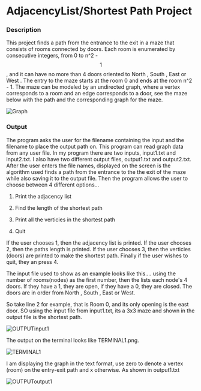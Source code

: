 # AdjacencyList/Shortest Path Project

### Description 

This project finds a path from the entrance to the exit in a maze that consists of rooms connected by doors. Each room is enumerated by consecutive integers, from 0 to n^2 - $$1$$, and it can have no more than 4 doors oriented to North , South , East  or West . The entry to the maze starts at the room 0 and ends at the room n^2 - 1. The maze can be modeled by an undirected graph, where a vertex corresponds to a room and an edge corresponds to a door, see the maze below with the path and the corresponding graph for the maze.

![Graph](/Users/averyzamzow/Desktop/AdjacencyList:ShorttestPath/Graph.png)

### Output

The program asks the user for the filename containing the input and the filename to place the output path on.  This program can read graph data from any user file. In my program there are two inputs, input1.txt and input2.txt. I also have two different output files, output1.txt and output2.txt. After the user enters the file names, displayed on the screen is the algorithm used finds a path from the entrance to the the exit of the maze while also saving it to the output file. Then the program allows the user to choose between 4 different options...

1) Print the adjacency list

2) Find the length of the shortest path

3) Print all the verticies in the shortest path

4) Quit

If the user chooses 1, then the adjacency list is printed. If the user chooses 2, then the paths length is printed. If the user chooses 3, then the verticies (doors) are printed to make the shortest path. Finally if the user wishes to quit, they an press 4. 

The input file used to show as an example looks like this…. using the number of rooms(nodes) as the first number, then the lists each node's 4 doors. If they have a 1, they are open, if they have a 0, they are closed. The doors are in order from North , South , East  or West. 

So take line 2 for example, that is Room 0, and its only opening is the east door. SO using the input file from  input1.txt, its a 3x3 maze and shown in the output file is the shortest path.

![OUTPUTinput1](/Users/averyzamzow/Desktop/AdjacencyList:ShorttestPath/OUTPUTinput1.png)

The output on the terminal looks like TERMINAL1.png.

![TERMINAL1](/Users/averyzamzow/Desktop/AdjacencyList:ShorttestPath/TERMINAL1.png)

I am displaying the graph in the text format, use zero to denote a vertex (room) on the entry-exit path and x otherwise. As shown in output1.txt

![OUTPUToutput1](/Users/averyzamzow/Desktop/AdjacencyList:ShorttestPath/OUTPUToutput1.png)
